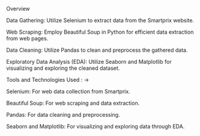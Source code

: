 Overview

Data Gathering: Utilize Selenium to extract data from the Smartprix website.

Web Scraping: Employ Beautiful Soup in Python for efficient data extraction from web pages.

Data Cleaning: Utilize Pandas to clean and preprocess the gathered data.

Exploratory Data Analysis (EDA): Utilize Seaborn and Matplotlib for visualizing and exploring the cleaned dataset.



Tools and Technologies Used : ->

Selenium: For web data collection from Smartprix.

Beautiful Soup: For web scraping and data extraction.

Pandas: For data cleaning and preprocessing.

Seaborn and Matplotlib: For visualizing and exploring data through EDA.
